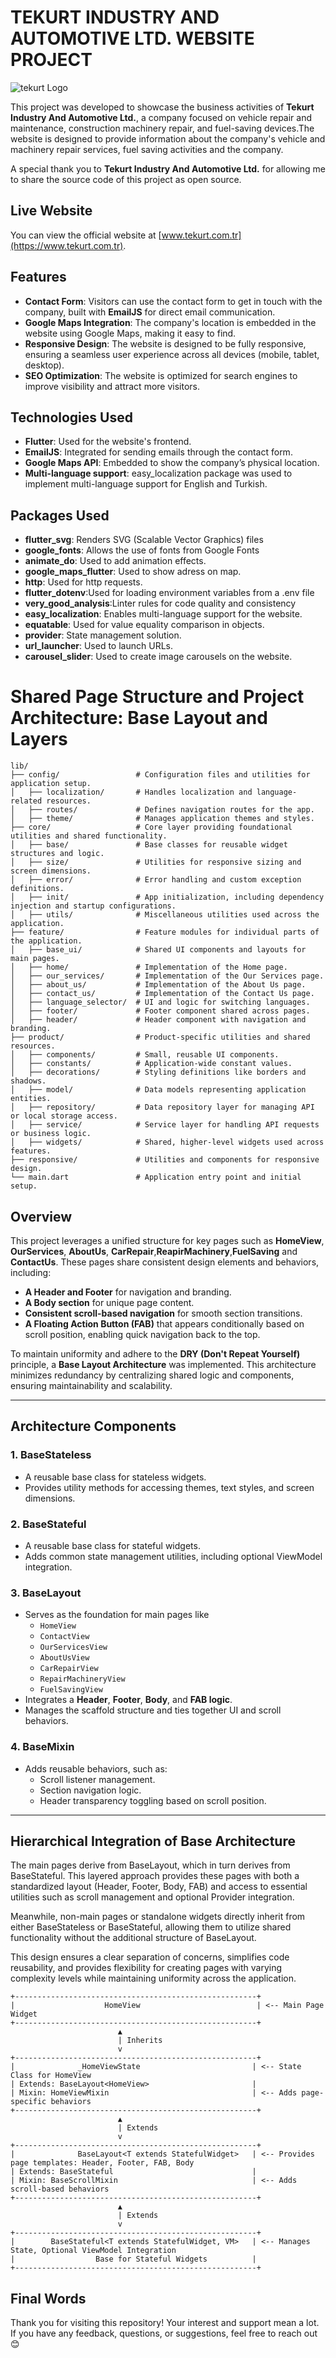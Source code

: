 # TEKURT INDUSTRY AND AUTOMOTIVE LTD. WEBSITE PROJECT

![tekurt Logo](https://github.com/NazimCimen/NazimCimen/blob/main/tekurt_bg.png)

This project was developed to showcase the business activities of **Tekurt Industry And Automotive Ltd.**, a company focused on vehicle repair and maintenance, construction machinery repair, and fuel-saving devices.The website is designed to provide information about the company's vehicle and machinery repair services, fuel saving activities and the company.

A special thank you to **Tekurt Industry And Automotive Ltd.** for allowing me to share the source code of this project as open source.

## Live Website

You can view the official website at [www.tekurt.com.tr](https://www.tekurt.com.tr).


## Features
- **Contact Form**: Visitors can use the contact form to get in touch with the company, built with **EmailJS** for direct email communication.
- **Google Maps Integration**: The company's location is embedded in the website using Google Maps, making it easy to find.
- **Responsive Design**: The website is designed to be fully responsive, ensuring a seamless user experience across all devices (mobile, tablet, desktop).
- **SEO Optimization**: The website is optimized for search engines to improve visibility and attract more visitors.

## Technologies Used
- **Flutter**: Used for the website's frontend.
- **EmailJS**: Integrated for sending emails through the contact form.
- **Google Maps API**: Embedded to show the company’s physical location.
- **Multi-language support**: easy_localization package was used to implement multi-language support for English and Turkish.

## Packages Used
- **flutter_svg**: Renders SVG (Scalable Vector Graphics) files
- **google_fonts**: Allows the use of fonts from Google Fonts
- **animate_do**: Used to add animation effects.
- **google_maps_flutter**:  Used to show adress on map.
- **http**: Used for http requests.
- **flutter_dotenv**:Used for loading environment variables from a .env file
- **very_good_analysis**:Linter rules for code quality and consistency
- **easy_localization**: Enables multi-language support for the website.
- **equatable**: Used for value equality comparison in objects.
- **provider**: State management solution.
- **url_launcher**: Used to launch URLs.
- **carousel_slider**: Used to create image carousels on the website.


# Shared Page Structure and Project Architecture: Base Layout and Layers
```plaintext
lib/
├── config/                 # Configuration files and utilities for application setup.
│   ├── localization/       # Handles localization and language-related resources.
│   ├── routes/             # Defines navigation routes for the app.
│   ├── theme/              # Manages application themes and styles.
├── core/                   # Core layer providing foundational utilities and shared functionality.
│   ├── base/               # Base classes for reusable widget structures and logic.
│   ├── size/               # Utilities for responsive sizing and screen dimensions.
│   ├── error/              # Error handling and custom exception definitions.
│   ├── init/               # App initialization, including dependency injection and startup configurations.
│   ├── utils/              # Miscellaneous utilities used across the application.
├── feature/                # Feature modules for individual parts of the application.
│   ├── base_ui/            # Shared UI components and layouts for main pages.
│   ├── home/               # Implementation of the Home page.
│   ├── our_services/       # Implementation of the Our Services page.
│   ├── about_us/           # Implementation of the About Us page.
│   ├── contact_us/         # Implementation of the Contact Us page.
│   ├── language_selector/  # UI and logic for switching languages.
│   ├── footer/             # Footer component shared across pages.
│   ├── header/             # Header component with navigation and branding.
├── product/                # Product-specific utilities and shared resources.
│   ├── components/         # Small, reusable UI components.
│   ├── constants/          # Application-wide constant values.
│   ├── decorations/        # Styling definitions like borders and shadows.
│   ├── model/              # Data models representing application entities.
│   ├── repository/         # Data repository layer for managing API or local storage access.
│   ├── service/            # Service layer for handling API requests or business logic.
│   ├── widgets/            # Shared, higher-level widgets used across features.
├── responsive/             # Utilities and components for responsive design.
└── main.dart               # Application entry point and initial setup.
```

## Overview

This project leverages a unified structure for key pages such as **HomeView**, **OurServices**, **AboutUs**, **CarRepair**,**ReapirMachinery**,**FuelSaving** and **ContactUs**. These pages share consistent design elements and behaviors, including:

- **A Header and Footer** for navigation and branding.
- **A Body section** for unique page content.
- **Consistent scroll-based navigation** for smooth section transitions.
- **A Floating Action Button (FAB)** that appears conditionally based on scroll position, enabling quick navigation back to the top.

To maintain uniformity and adhere to the **DRY (Don't Repeat Yourself)** principle, a **Base Layout Architecture** was implemented. This architecture minimizes redundancy by centralizing shared logic and components, ensuring maintainability and scalability.

---

## Architecture Components

### 1. BaseStateless
- A reusable base class for stateless widgets.
- Provides utility methods for accessing themes, text styles, and screen dimensions.

### 2. BaseStateful
- A reusable base class for stateful widgets.
- Adds common state management utilities, including optional ViewModel integration.

### 3. BaseLayout
- Serves as the foundation for main pages like
  -  `HomeView`
  -  `ContactView`
  -  `OurServicesView`
  -  `AboutUsView`
  -  `CarRepairView`
  -  `RepairMachineryView`
  -  `FuelSavingView`
- Integrates a **Header**, **Footer**, **Body**, and **FAB logic**.
- Manages the scaffold structure and ties together UI and scroll behaviors.

### 4. BaseMixin
- Adds reusable behaviors, such as:
  - Scroll listener management.
  - Section navigation logic.
  - Header transparency toggling based on scroll position.

---

## Hierarchical Integration of Base Architecture
The main pages derive from BaseLayout, which in turn derives from BaseStateful. This layered approach provides these pages with both a standardized layout (Header, Footer, Body, FAB) and access to essential utilities such as scroll management and optional Provider integration.

Meanwhile, non-main pages or standalone widgets directly inherit from either BaseStateless or BaseStateful, allowing them to utilize shared functionality without the additional structure of BaseLayout.

This design ensures a clear separation of concerns, simplifies code reusability, and provides flexibility for creating pages with varying complexity levels while maintaining uniformity across the application.
```plaintext
+------------------------------------------------------+
|                    HomeView                          | <-- Main Page Widget
+------------------------------------------------------+
                        ▲
                        | Inherits
                        v
+------------------------------------------------------+
|              _HomeViewState                         | <-- State Class for HomeView
| Extends: BaseLayout<HomeView>                       | 
| Mixin: HomeViewMixin                                | <-- Adds page-specific behaviors
+------------------------------------------------------+
                        ▲
                        | Extends
                        v
+------------------------------------------------------+
|              BaseLayout<T extends StatefulWidget>   | <-- Provides page templates: Header, Footer, FAB, Body
| Extends: BaseStateful                               | 
| Mixin: BaseScrollMixin                              | <-- Adds scroll-based behaviors
+------------------------------------------------------+
                        ▲
                        | Extends
                        v
+------------------------------------------------------+
|        BaseStateful<T extends StatefulWidget, VM>   | <-- Manages State, Optional ViewModel Integration
|                  Base for Stateful Widgets          |
+------------------------------------------------------+
```
## Final Words
Thank you for visiting this repository!
Your interest and support mean a lot. If you have any feedback, questions, or suggestions, feel free to reach out😊


